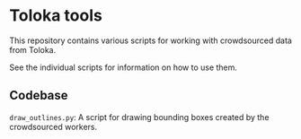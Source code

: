 # Toloka tools

This repository contains various scripts for working with crowdsourced data from Toloka.

See the individual scripts for information on how to use them.

## Codebase

`draw_outlines.py`: A script for drawing bounding boxes created by the crowdsourced workers.
